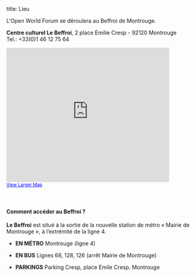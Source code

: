 title: Lieu

L'Open World Forum se déroulera au Beffroi de Montrouge.

**Centre culturel Le Beffroi**, 2 place Emilie Cresp - 92120 Montrouge <br>Tel.: +33(0)1 46 12 75 64

<iframe title="google maps" width="425" height="350" frameborder="0" scrolling="no" marginheight="0" marginwidth="0" src="https://maps.google.com/maps?f=q&amp;source=s_q&amp;hl=en&amp;geocode=&amp;q=Centre+culturel+le+Beffroi,+Place+Emile+Cresp,+Montrouge,+France&amp;aq=0&amp;oq=centre+culturel+le+&amp;sll=48.858859,2.34706&amp;sspn=0.138914,0.220757&amp;ie=UTF8&amp;hq=Centre+culturel+le+Beffroi,&amp;hnear=Place+Emile+Cresp,+92120+Montrouge,+Hauts-de-Seine,+%C3%8Ele-de-France,+France&amp;ll=48.81915,2.319569&amp;spn=0.008689,0.013797&amp;t=m&amp;z=14&amp;iwloc=A&amp;cid=16738854224866923059&amp;output=embed"></iframe><br /><small><a href="https://maps.google.com/maps?f=q&amp;source=embed&amp;hl=en&amp;geocode=&amp;q=Centre+culturel+le+Beffroi,+Place+Emile+Cresp,+Montrouge,+France&amp;aq=0&amp;oq=centre+culturel+le+&amp;sll=48.858859,2.34706&amp;sspn=0.138914,0.220757&amp;ie=UTF8&amp;hq=Centre+culturel+le+Beffroi,&amp;hnear=Place+Emile+Cresp,+92120+Montrouge,+Hauts-de-Seine,+%C3%8Ele-de-France,+France&amp;ll=48.81915,2.319569&amp;spn=0.008689,0.013797&amp;t=m&amp;z=14&amp;iwloc=A&amp;cid=16738854224866923059" style="color:#0000FF;text-align:left">View Larger Map</a></small></a></small><br><br><br><a name="eztoc1297405_0_0_1" id="eztoc1297405_0_0_1"></a>

#### Comment accéder au Beffroi ?

**Le Beffroi** est situé à la sortie de la nouvelle station de métro « Mairie de Montrouge », à l’extrémité de la ligne 4.



- **EN MÉTRO** Montrouge (ligne 4) </li>

- **EN BUS** Lignes 68, 128, 126 (arrêt Mairie de Montrouge)</li>

- **PARKINGS** Parking Cresp, place Emile Cresp. Montrouge</li>

